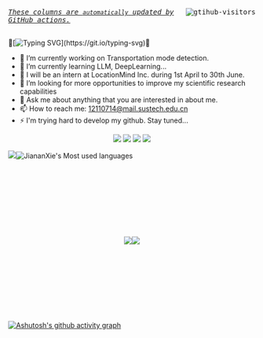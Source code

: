 <div>
        <kbd align="center" valign="center">
            <a href="https://github.com/JiananXie">
                <img align="right" src="https://komarev.com/ghpvc/?username=JiananXie&label=Visitors&color=red&style=flat&logo=github" alt="gtihub-visitors" />
            </a>
            <u><i>These columns are <code>automatically</code> updated by <a hrerf="https://github.com/features/actions">GitHub actions</a>.</i></u> &ensp;&emsp;&nbsp;&nbsp;&nbsp;&nbsp;&nbsp;&nbsp;&nbsp;&nbsp;&nbsp;&nbsp;&nbsp;&nbsp;&nbsp;&nbsp;&nbsp;&nbsp;&nbsp;&nbsp;&nbsp;&nbsp;&nbsp;&nbsp;&nbsp;&nbsp;&nbsp;&nbsp;&nbsp;&nbsp;&nbsp;&nbsp;&nbsp;&nbsp;&nbsp;&nbsp;&nbsp;&nbsp;&nbsp;&nbsp;&nbsp;&nbsp;&nbsp;&nbsp;&nbsp;&nbsp;&nbsp;&nbsp;
        </kbd>
</div>

👋[![Typing SVG](https://readme-typing-svg.demolab.com?font=Fira+Code&pause=1000&background=E2E2AF20&center=true%random=false&width=435&lines=Hi%2C+I'm+JiananXie.+A+CS+newbie.)](https://git.io/typing-svg)👋
- 🔭 I’m currently working on Transportation mode detection.
- 🌱 I’m currently learning LLM, DeepLearning...
- 👯 I will be an intern at LocationMind Inc. during 1st April to 30th June.
- 🤔 I’m looking for more opportunities to improve my scientific research capabilities
- 💬 Ask me about anything that you are interested in about me.
- 📫 How to reach me: 12110714@mail.sustech.edu.cn
- ⚡ I'm trying hard to develop my github. Stay tuned...


<div align="center"><span> <img src="https://img.shields.io/badge/-Python-yellow?style=flat-square&logo=python" /> <img src="https://img.shields.io/badge/-Jupyter-blue?style=flat-square&logo=jupyter" /> <img src="https://img.shields.io/badge/-Pytorch-green?style=flat-square&logo=pytorch" /> <img src="https://img.shields.io/badge/-Tensorflow-oringe?style=flat-square&logo=tensorflow" /></span></div>

<img src="https://stats.justsong.cn/api/github?id=JiananXie&theme=solarized-light">![JiananXie's Most used languages](https://github-readme-stats.vercel.app/api/top-langs/?username=JiananXie&layout=compact&hide_border=true&langs_count=10&theme=rose)

<div style="display: flex; justify-content: center; align-items: center; height: 300px;">
    <img src="https://github-readme-stats.vercel.app/api?username=JiananXie&show_icons=true&theme=rose">
        <img src="https://streak-stats.demolab.com/?user=JiananXie&theme=moltack">
</div>




[![Ashutosh's github activity graph](https://github-readme-activity-graph.vercel.app/graph?username=JiananXie&theme=tokyo-day)](https://github.com/ashutosh00710/github-readme-activity-graph)
